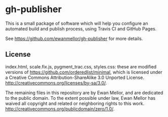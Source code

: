 gh-publisher
============

This is a small package of software which will help you configure an
automated build and publish process, using Travis CI and GitHub Pages.

See https://github.com/ewanmellor/gh-publisher for more details.


License
-------

index.html, scale.fix.js, pygment_trac.css, styles.css: these are modified
versions of https://github.com/orderedlist/minimal, which is licensed under a
Creative Commons Attribution-ShareAlike 3.0 Unported License.
http://creativecommons.org/licenses/by-sa/3.0/.

The remaining files in this repository are by Ewan Mellor, and are dedicated
to the public domain.
To the extent possible under law, Ewan Mellor has waived all copyright and
related or neighboring rights to this work.
http://creativecommons.org/publicdomain/zero/1.0/.

